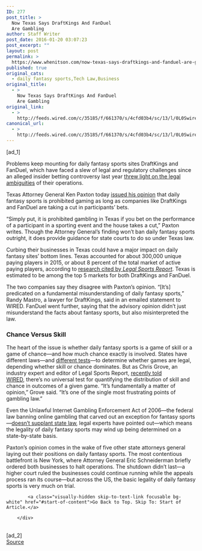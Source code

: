 ```yaml
---
ID: 277
post_title: >
  Now Texas Says DraftKings And FanDuel
  Are Gambling
author: Staff Writer
post_date: 2016-01-20 03:07:23
post_excerpt: ""
layout: post
permalink: >
  https://www.whenitson.com/now-texas-says-draftkings-and-fanduel-are-gambling/
published: true
original_cats:
  - daily fantasy sports,Tech Law,Business
original_title:
  - >
    Now Texas Says DraftKings And FanDuel
    Are Gambling
original_link:
  - >
    http://feeds.wired.com/c/35185/f/661370/s/4cfd03b4/sc/13/l/0L0Swired0N0C20A160C0A10Cnow0Etexas0Esays0Edraftkings0Eand0Efanduel0Eare0Egambling0C/story01.htm
canonical_url:
  - >
    http://feeds.wired.com/c/35185/f/661370/s/4cfd03b4/sc/13/l/0L0Swired0N0C20A160C0A10Cnow0Etexas0Esays0Edraftkings0Eand0Efanduel0Eare0Egambling0C/story01.htm
---
```

 [ad_1]
<br><div id=""><p>Problems keep mounting for daily fantasy sports sites DraftKings and FanDuel, which have faced a slew of legal and regulatory challenges since an alleged insider betting controversy last year <a href="http://www.wired.com/2015/10/daily-fantasy-sports-scandal-fanduel-draftkings/">threw light on the legal ambiguities</a> of their operations.</p>
<p>Texas Attorney General Ken Paxton today <a href="https://texasattorneygeneral.gov/news/releases/texas-attorney-general-paxton-releases-opinion-on-daily-paid-fantasy-sports">issued his opinion</a> that daily fantasy sports is prohibited gaming as long as companies like DraftKings and FanDuel are taking a cut in participants’ bets. </p>
<p>“Simply put, it is prohibited gambling in Texas if you bet on the performance of a participant in a sporting event and the house takes a cut,” Paxton writes. Though the Attorney General’s finding won’t ban daily fantasy sports outright, it does provide guidance for state courts to do so under Texas law.</p>



<p>Curbing their businesses in Texas could have a major impact on daily fantasy sites’ bottom lines. Texas accounted for about 300,000 unique paying players in 2015, or about 8 percent of the total market of active paying players, according to <a href="http://www.legalsportsreport.com/7426/texas-says-dfs-is-gambling/">research cited by <em>Legal Sports Report</em></a>. Texas is estimated to be among the top 5 markets for both DraftKings and FanDuel.</p>
<p>The two companies say they disagree with Paxton’s opinion. “[It’s] predicated on a fundamental misunderstanding of daily fantasy sports,” Randy Mastro, a lawyer for DraftKings, said in an emailed statement to WIRED. FanDuel went further, saying that the advisory opinion didn’t just misunderstand the facts about fantasy sports, but also misinterpreted the law.</p>
<h3>Chance Versus Skill</h3>
<p>The heart of the issue is whether daily fantasy sports is a game of skill or a game of chance—and how much chance exactly is involved. States have different laws—and <a href="http://uclawreview.org/2014/11/27/fantasy-football-better-to-be-good-than-lucky/">different tests</a>—to determine whether games are legal, depending whether skill or chance dominates. But as Chris Grove, an industry expert and editor of Legal Sports Report, <a href="http://www.wired.com/2015/10/does-winning-at-fantasy-sports-require-skill-or-dumb-luck/">recently told WIRED</a>, there’s no universal test for quantifying the distribution of skill and chance in outcomes of a given game. “It’s fundamentally a matter of opinion,” Grove said. “It’s one of the single most frustrating points of gambling law.”</p>
<p>Even the Unlawful Internet Gambling Enforcement Act of 2006—the federal law banning online gambling that carved out an exception for fantasy sports—<a href="https://www.documentcloud.org/documents/2461339-house-report-109-412-part-2.html">doesn’t supplant state law</a>, legal experts have pointed out—which means the legality of daily fantasy sports may wind up being determined on a state-by-state basis.</p>
<p>Paxton’s opinion comes in the wake of five other state attorneys general laying out their positions on daily fantasy sports. The most contentious battlefront is New York, where Attorney General Eric Schneiderman briefly ordered both businesses to halt operations. The shutdown didn’t last—a higher court ruled the businesses could continue running while the appeals process ran its course—but across the US, the basic legality of daily fantasy sports is very much on trial.</p>

			<a class="visually-hidden skip-to-text-link focusable bg-white" href="#start-of-content">Go Back to Top. Skip To: Start of Article.</a>

		</div>
<br>[ad_2]
<br><a href="http://feeds.wired.com/c/35185/f/661370/s/4cfd03b4/sc/13/l/0L0Swired0N0C20A160C0A10Cnow0Etexas0Esays0Edraftkings0Eand0Efanduel0Eare0Egambling0C/story01.htm">Source </a>